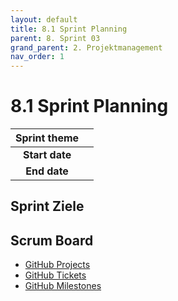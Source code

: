 ```yaml
---
layout: default
title: 8.1 Sprint Planning
parent: 8. Sprint 03
grand_parent: 2. Projektmanagement
nav_order: 1
---
```


# 8.1 Sprint Planning

| **Sprint theme** |   |
|:----------------:|---|
|  **Start date**  |   |
|   **End date**   |   |

## Sprint Ziele

## Scrum Board

- [GitHub Projects](https://github.com/orgs/Cloud-native-engineering/projects/3)
- [GitHub Tickets](https://github.com/Cloud-native-engineering/sem01_aws/issues)
- [GitHub Milestones](https://github.com/Cloud-native-engineering/sem01_aws/milestones)
